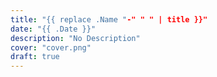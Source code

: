 ```yaml
---
title: "{{ replace .Name "-" " " | title }}"
date: "{{ .Date }}"
description: "No Description"
cover: "cover.png"
draft: true
---
```


